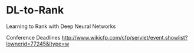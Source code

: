 # DL-to-Rank
Learning to Rank with Deep Neural Networks

Conference Deadlines
http://www.wikicfp.com/cfp/servlet/event.showlist?lownerid=77245&ltype=w
